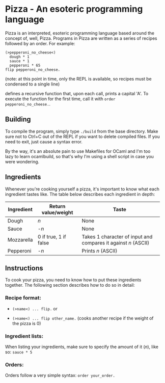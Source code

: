 # Pizza - An esoteric programming language

Pizza is an interpreted, esoteric programming language based around the concept of, well, Pizza.
Programs in Pizza are written as a series of recipes followed by an order. For example:

```
(>pepperoni_no_cheese<)
  dough * 1
  sauce * 1
  pepperoni * 65
flip pepperoni_no_cheese.
```
(note: at this point in time, only the REPL is available, so recipes must be condensed to a single 
line)

defines a recursive function that, upon each call, prints a capital 'A'.
To execute the function for the first time, call it with `order pepperoni_no_cheese.`.

## Building

To compile the program, simply type `./build` from the base directory. Make sure not to Ctrl+C out
of the REPL if you want to delete compiled files. If you need to exit, just cause a syntax error.

By the way, it's an absolute pain to use Makefiles for OCaml and I'm too lazy to learn ocamlbuild,
so that's why I'm using a shell script in case you were wondering.

## Ingredients

Whenever you're cooking yourself a pizza, it's important to know what each ingredient tastes like.
The table below describes each ingredient in depth:

| Ingredient | Return value/weight   | Taste                                                          |
|------------|-----------------------|----------------------------------------------------------------|
| Dough      | _n_                   | None                                                           |
| Sauce      | -_n_                  | None                                                           |
| Mozzarella | 0 if true, 1 if false | Takes 1 character of input and compares it against _n_ (ASCII) |
| Pepperoni  | -_n_                   | Prints _n_ (ASCII)                                             |

## Instructions

To cook your pizza, you need to know how to put these ingredients together. The following section
describes how to do so in detail:

### Recipe format:

* `(>name<) ... flip.` or

* `(>name<) ... flip other_name.` (cooks another recipe if the weight of the pizza is 0)

### Ingredient lists:

When listing your ingredients, make sure to specify the amount of it (_n_), like so:
`sauce * 5`

### Orders:

Orders follow a very simple syntax: `order your_order.`
